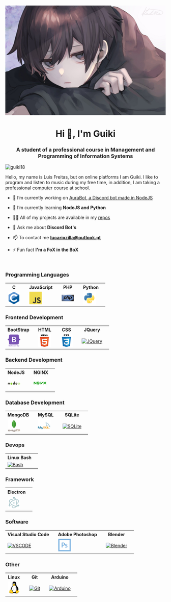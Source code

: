 <h1 align="center">
  <br>
    <a href=""><img src="https://github.com/Guiki18/Guiki18/blob/main/images/wallpaper.jpg?raw=true" alt="Wallpaper"></a>
  <br>
  <br>
    Hi 👋, I'm Guiki 
  <br>
</h1>

<h3 align="center">A student of a professional course in Management and Programming of Information Systems</h3>

<p align="left">
  <img src="https://komarev.com/ghpvc/?username=guiki18&label=Profile%20views&color=0e75b6&style=flat" alt="guiki18" />
</p>


Hello, my name is Luis Freitas, but on online platforms I am Guiki.
I like to program and listen to music during my free time, in addition, I am taking a professional computer course at school.

- 🔭 I’m currently working on [AuraBot, a Discord bot made in NodeJS](https://github.com/Guiki18/AuraBot)

- 🌱 I’m currently learning **NodeJS and Python**

- 👨‍💻 All of my projects are available in my [repos](https://github.com/Guiki18?tab=repositories)

- 💬 Ask me about **Discord Bot's**

- 📫 To contact me **lucariozilla@outlook.pt**

- ⚡ Fun fact **I'm a FoX in the BoX**

<br>

<h3 align="left">Programming Languages</h3>
<table>
  <tr align="center">
    <th>C<th>
    <th>JavaScript<th>
    <th>PHP<th>
    <th>Python<th>
  </tr>

  <tr>
    <td> <a href=""><img src="https://raw.githubusercontent.com/devicons/devicon/master/icons/c/c-original.svg" width="40" height="40" alt="C"></a> <td>
    <td> <a href=""><img src="https://raw.githubusercontent.com/devicons/devicon/master/icons/javascript/javascript-original.svg" width="40" height="40" alt="JS"></a> <td>
    <td> <a href=""><img src="https://raw.githubusercontent.com/devicons/devicon/master/icons/php/php-original.svg" width="40" height="40" alt="PHP"></a> <td>
    <td> <a href=""><img src="https://raw.githubusercontent.com/devicons/devicon/master/icons/python/python-original.svg" width="40" height="40" alt="Python"></a> <td>
  </tr>
</table>

<h3 align="left">Frontend Development</h3>
<table>
  <tr align="center">
    <th>BootStrap<th>
    <th>HTML<th>
    <th>CSS<th>
    <th>JQuery<th>
  </tr>

  <tr>
    <td> <a href=""><img src="https://raw.githubusercontent.com/devicons/devicon/master/icons/bootstrap/bootstrap-plain-wordmark.svg" width="40" height="40" alt="BootStrap"></a> <td>
    <td> <a href=""><img src="https://raw.githubusercontent.com/devicons/devicon/master/icons/html5/html5-original-wordmark.svg" width="40" height="40" alt="HTML"></a> <td>
    <td> <a href=""><img src="https://raw.githubusercontent.com/devicons/devicon/master/icons/css3/css3-original-wordmark.svg" width="40" height="40" alt="CSS"></a> <td>
    <td> <a href=""><img src="https://iconarchive.com/download/i97541/sicons/basic-round-social/jquery.ico" width="40" height="40" alt="JQuery"></a> <td>
  </tr>
</table>

<h3 align="left">Backend Development</h3>
<table>
  <tr align="center">
    <th>NodeJS<th>
    <th>NGINX<th>

  </tr>

  <tr>
    <td> <a href=""><img src="https://raw.githubusercontent.com/devicons/devicon/master/icons/nodejs/nodejs-original-wordmark.svg" width="40" height="40" alt="NodeJS"></a> <td>
    <td> <a href=""><img src="https://raw.githubusercontent.com/devicons/devicon/master/icons/nginx/nginx-original.svg" width="40" height="40" alt="NodeJS"></a> <td>
  </tr>
</table>

<h3 align="left">Database Development</h3>
<table>
  <tr align="center">
    <th>MongoDB<th>
    <th>MySQL<th>
    <th>SQLite<th>
  </tr>

  <tr>
    <td> <a href=""><img src="https://raw.githubusercontent.com/devicons/devicon/master/icons/mongodb/mongodb-original-wordmark.svg" width="40" height="40" alt="MongoDB"></a> <td>
    <td> <a href=""><img src="https://raw.githubusercontent.com/devicons/devicon/master/icons/mysql/mysql-original-wordmark.svg" width="40" height="40" alt="NodeJS"></a> <td>
    <td> <a href=""><img src="https://www.vectorlogo.zone/logos/sqlite/sqlite-icon.svg" width="40" height="40" alt="SQLite"></a> <td>
  </tr>
</table>

<h3 align="left">Devops</h3>
<table>
  <tr align="center">
    <th>Linux Bash<th>
  </tr>

  <tr>
    <td> <a href=""><img src="https://www.vectorlogo.zone/logos/gnu_bash/gnu_bash-icon.svg" width="40" height="40" alt="Bash"></a> <td>
  </tr>
</table>

<h3 align="left">Framework</h3>
<table>
  <tr align="center">
    <th>Electron<th>
  </tr>

  <tr>
    <td> <a href=""><img src="https://raw.githubusercontent.com/devicons/devicon/master/icons/electron/electron-original.svg" width="40" height="40" alt="Electron"></a> <td>
  </tr>
</table>

<h3 align="left">Software</h3>
<table>
  <tr align="center">
    <th>Visual Studio Code<th>
    <th>Adobe Photoshop<th>
    <th>Blender<th>
  </tr>

  <tr>
    <td> <a href=""><img src="https://upload.wikimedia.org/wikipedia/commons/thumb/2/2d/Visual_Studio_Code_1.18_icon.svg/2056px-Visual_Studio_Code_1.18_icon.svg.png" width="40" height="40" alt="VSCODE"></a> <td>
    <td> <a href=""><img src="https://raw.githubusercontent.com/devicons/devicon/master/icons/photoshop/photoshop-line.svg" width="40" height="40" alt="AdobePS"></a> <td>
    <td> <a href=""><img src="https://download.blender.org/branding/community/blender_community_badge_white.svg" width="40" height="40" alt="Blender"></a> <td>
  </tr>
</table>

<h3 align="left">Other</h3>
<table>
  <tr align="center">
    <th>Linux<th>
    <th>Git<th>
    <th>Arduino<th>
  </tr>

  <tr>
    <td> <a href=""><img src="https://raw.githubusercontent.com/devicons/devicon/master/icons/linux/linux-original.svg" width="40" height="40" alt="Linux"></a> <td>
    <td> <a href=""><img src="https://www.vectorlogo.zone/logos/git-scm/git-scm-icon.svg" width="40" height="40" alt="Git"></a> <td>
    <td> <a href=""><img src="https://cdn.worldvectorlogo.com/logos/arduino-1.svg" width="40" height="40" alt="Arduino"></a> <td>
  </tr>
</table>